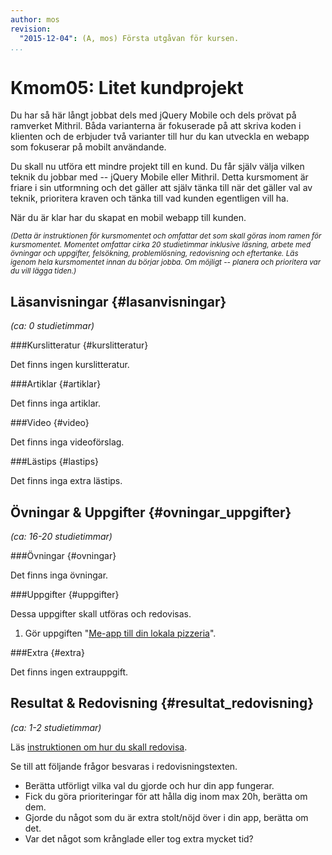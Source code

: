 ```yaml
---
author: mos
revision:
  "2015-12-04": (A, mos) Första utgåvan för kursen.
...
```

Kmom05: Litet kundprojekt
==================================

Du har så här långt jobbat dels med jQuery Mobile och dels prövat på ramverket Mithril. Båda varianterna är fokuserade på att skriva koden i klienten och de erbjuder två varianter till hur du kan utveckla en webapp som fokuserar på mobilt användande.

Du skall nu utföra ett mindre projekt till en kund. Du får själv välja vilken teknik du jobbar med -- jQuery Mobile eller Mithril. Detta kursmoment är friare i sin utformning och det gäller att själv tänka till när det gäller val av teknik, prioritera kraven och tänka till vad kunden egentligen vill ha.

<!--more-->

När du är klar har du skapat en mobil webapp till kunden.



<small>*(Detta är instruktionen för kursmomentet och omfattar det som skall göras inom ramen för kursmomentet. Momentet omfattar cirka 20 studietimmar inklusive läsning, arbete med övningar och uppgifter, felsökning, problemlösning, redovisning och eftertanke. Läs igenom hela kursmomentet innan du börjar jobba. Om möjligt -- planera och prioritera var du vill lägga tiden.)*</small>



Läsanvisningar  {#lasanvisningar}
---------------------------------

*(ca: 0 studietimmar)*


###Kurslitteratur  {#kurslitteratur}

Det finns ingen kurslitteratur.



###Artiklar {#artiklar}

Det finns inga artiklar.




###Video  {#video}

Det finns inga videoförslag.



###Lästips {#lastips}

Det finns inga extra lästips.



Övningar & Uppgifter  {#ovningar_uppgifter}
-------------------------------------------

*(ca: 16-20 studietimmar)*



###Övningar {#ovningar}

Det finns inga övningar.



###Uppgifter {#uppgifter}

Dessa uppgifter skall utföras och redovisas.

1. Gör uppgiften "[Me-app till din lokala pizzeria](uppgift/me-app-till-din-lokala-pizzeria)".



###Extra {#extra}

Det finns ingen extrauppgift.



Resultat & Redovisning  {#resultat_redovisning}
-----------------------------------------------

*(ca: 1-2 studietimmar)*

Läs [instruktionen om hur du skall redovisa](webapp/redovisa).

Se till att följande frågor besvaras i redovisningstexten.

* Berätta utförligt vilka val du gjorde och hur din app fungerar.
* Fick du göra prioriteringar för att hålla dig inom max 20h, berätta om dem.
* Gjorde du något som du är extra stolt/nöjd över i din app, berätta om det.
* Var det något som krånglade eller tog extra mycket tid?




